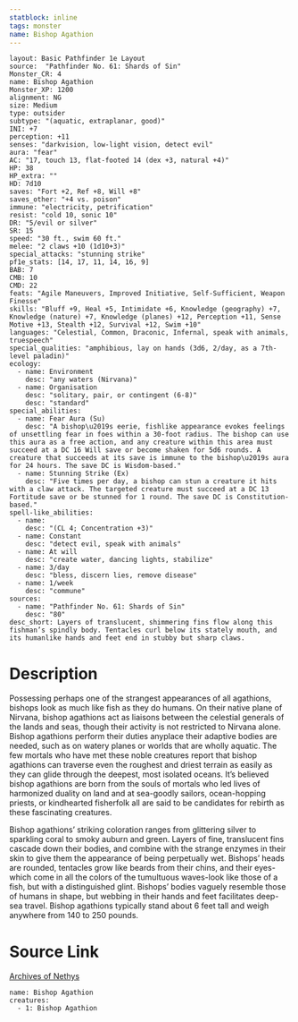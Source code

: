 ```yaml
---
statblock: inline
tags: monster
name: Bishop Agathion
---
```

```statblock
layout: Basic Pathfinder 1e Layout
source:  "Pathfinder No. 61: Shards of Sin"
Monster_CR: 4
name: Bishop Agathion
Monster_XP: 1200
alignment: NG
size: Medium
type: outsider
subtype: "(aquatic, extraplanar, good)"
INI: +7
perception: +11
senses: "darkvision, low-light vision, detect evil"
aura: "fear"
AC: "17, touch 13, flat-footed 14 (dex +3, natural +4)"
HP: 38
HP_extra: ""
HD: 7d10
saves: "Fort +2, Ref +8, Will +8"
saves_other: "+4 vs. poison"
immune: "electricity, petrification"
resist: "cold 10, sonic 10"
DR: "5/evil or silver"
SR: 15
speed: "30 ft., swim 60 ft."
melee: "2 claws +10 (1d10+3)"
special_attacks: "stunning strike"
pf1e_stats: [14, 17, 11, 14, 16, 9]
BAB: 7
CMB: 10
CMD: 22
feats: "Agile Maneuvers, Improved Initiative, Self-Sufficient, Weapon Finesse"
skills: "Bluff +9, Heal +5, Intimidate +6, Knowledge (geography) +7, Knowledge (nature) +7, Knowledge (planes) +12, Perception +11, Sense Motive +13, Stealth +12, Survival +12, Swim +10"
languages: "Celestial, Common, Draconic, Infernal, speak with animals, truespeech"
special_qualities: "amphibious, lay on hands (3d6, 2/day, as a 7th-level paladin)"
ecology:
  - name: Environment
    desc: "any waters (Nirvana)"
  - name: Organisation
    desc: "solitary, pair, or contingent (6-8)"
    desc: "standard"
special_abilities:
  - name: Fear Aura (Su)
    desc: "A bishop\u2019s eerie, fishlike appearance evokes feelings of unsettling fear in foes within a 30-foot radius. The bishop can use this aura as a free action, and any creature within this area must succeed at a DC 16 Will save or become shaken for 5d6 rounds. A creature that succeeds at its save is immune to the bishop\u2019s aura for 24 hours. The save DC is Wisdom-based."
  - name: Stunning Strike (Ex)
    desc: "Five times per day, a bishop can stun a creature it hits with a claw attack. The targeted creature must succeed at a DC 13 Fortitude save or be stunned for 1 round. The save DC is Constitution-based."
spell-like_abilities:
  - name:
    desc: "(CL 4; Concentration +3)"
  - name: Constant
    desc: "detect evil, speak with animals"
  - name: At will
    desc: "create water, dancing lights, stabilize"
  - name: 3/day
    desc: "bless, discern lies, remove disease"
  - name: 1/week
    desc: "commune"
sources:
  - name: "Pathfinder No. 61: Shards of Sin"
    desc: "80"
desc_short: Layers of translucent, shimmering fins flow along this fishman’s spindly body. Tentacles curl below its stately mouth, and its humanlike hands and feet end in stubby but sharp claws.
```
# Description
Possessing perhaps one of the strangest appearances of all agathions, bishops look as much like fish as they do humans. On their native plane of Nirvana, bishop agathions act as liaisons between the celestial generals of the lands and seas, though their activity is not restricted to Nirvana alone. Bishop agathions perform their duties anyplace their adaptive bodies are needed, such as on watery planes or worlds that are wholly aquatic. The few mortals who have met these noble creatures report that bishop agathions can traverse even the roughest and driest terrain as easily as they can glide through the deepest, most isolated oceans. It’s believed bishop agathions are born from the souls of mortals who led lives of harmonized duality on land and at sea-goodly sailors, ocean-hopping priests, or kindhearted fisherfolk all are said to be candidates for rebirth as these fascinating creatures.

Bishop agathions’ striking coloration ranges from glittering silver to sparkling coral to smoky auburn and green. Layers of fine, translucent fins cascade down their bodies, and combine with the strange enzymes in their skin to give them the appearance of being perpetually wet. Bishops’ heads are rounded, tentacles grow like beards from their chins, and their eyes-which come in all the colors of the tumultuous waves-look like those of a fish, but with a distinguished glint. Bishops’ bodies vaguely resemble those of humans in shape, but webbing in their hands and feet facilitates deep-sea travel. Bishop agathions typically stand about 6 feet tall and weigh anywhere from 140 to 250 pounds.
# Source Link
[Archives of Nethys](https://aonprd.com/MonsterDisplay.aspx?ItemName=Bishop%20Agathion)
```encounter-table
name: Bishop Agathion
creatures:
  - 1: Bishop Agathion
```

